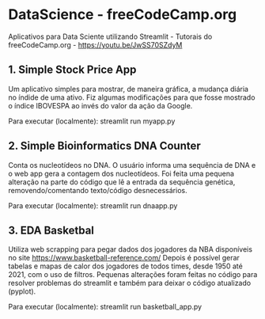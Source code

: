 # DataScience - freeCodeCamp.org

Aplicativos para Data Sciente utilizando Streamlit - Tutorais do freeCodeCamp.org - https://youtu.be/JwSS70SZdyM

## 1. Simple Stock Price App

Um aplicativo simples para mostrar, de maneira gráfica, a mudança diária no índide de uma ativo. Fiz algumas modificações para que fosse mostrado o índice IBOVESPA ao invés do valor da ação da Google.

Para executar (localmente): streamlit run myapp.py

## 2. Simple Bioinformatics DNA Counter

Conta os nucleotídeos no DNA. O usuário informa uma sequência de DNA e o web app gera a contagem dos nucleotídeos.
Foi feita uma pequena alteração na parte do código que lê a entrada da sequência genética, removendo/comentando texto/código desnecessários.

Para executar (localmente): streamlit run dnaapp.py


## 3. EDA Basketbal

Utiliza web scrapping para pegar dados dos jogadores da NBA disponíveis no site https://www.basketball-reference.com/
Depois é possível gerar tabelas e mapas de calor dos jogadores de todos times, desde 1950 até 2021, com o uso de filtros.
Pequenas alterações foram feitas no código para resolver problemas do streamlit e também para deixar o código atualizado (pyplot).

Para executar (localmente): streamlit run basketball_app.py
